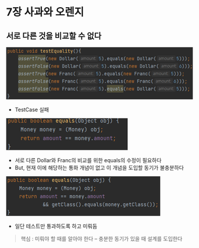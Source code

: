 # 7장 사과와 오렌지
## 서로 다른 것을 비교할 수 없다

![img](../images/chapter%207-1.png)
- TestCase 실패

![img](../images/chapter%207-2.png)  
- 서로 다른 Dollar와 Franc의 비교를 위한 equals의 수정이 필요하다
- But, 현재 이에 해당하는 통화 개념이 없고 이 개념을 도입할 동기가 불충분하다

![img](../images/chapter%207-3.png)
- 일단 테스트만 통과하도록 하고 미뤄둠

>핵심 : 미뤄야 할 때를 알아야 한다 – 충분한 동기가 있을 때 설계를 도입한다

